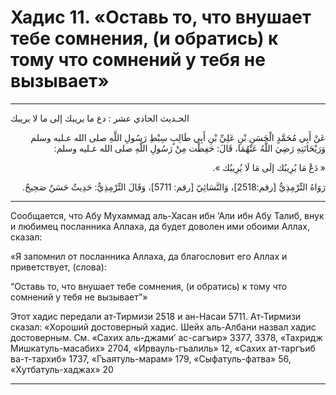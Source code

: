 <h1 class="hadith-header">
Хадис 11. «Оставь то, что внушает тебе сомнения, (и обратись) к тому что сомнений у тебя не вызывает» 
</h1>

<hr>

<p class="arabic-text">الحـديث الحادي عشر : دع ما يريبك إلى ما لا يريبك</p> 

<p class="arabic-text" dir="rtl">
 عَنْ أَبِي مُحَمَّدٍ الْحَسَنِ بْنِ عَلِيِّ بْنِ أَبِي طَالِبٍ سِبْطِ رَسُولِ اللَّهِ صلى الله عـليه وسلم وَرَيْحَانَتِهِ رَضِيَ اللَّهُ عَنْهُمَا، قَالَ: حَفِظْت مِنْ رَسُولِ اللَّهِ صلى الله عـليه وسلم: 
</p>

<p class="arabic-text" dir="rtl">
  « دَعْ مَا يُرِيبُك إلَى مَا لَا يُرِيبُك ».
</p>

<p class="arabic-subtext" dir="rtl">
رَوَاهُ التِّرْمِذِيُّ [رقم:2518]، وَالنَّسَائِيّ [رقم: 5711]، وَقَالَ التِّرْمِذِيُّ: حَدِيثٌ حَسَنٌ صَحِيحٌ. 
</p>

<hr>

<p class="russian-text">
Сообщается, что Абу Мухаммад аль-Хасан ибн ‘Али ибн Абу Талиб, внук и любимец посланника Аллаха, да будет доволен ими обоими Аллах, сказал: 
</p>

<p class="russian-text">
«Я запомнил от посланника Аллаха, да благословит его Аллах и приветствует, (слова): 
</p>

<p class="russian-text">
“Оставь то, что внушает тебе сомнения, (и обратись) к тому что сомнений у тебя не вызывает”»
</p>

<p class="russian-subtext">
Этот хадис передали ат-Тирмизи 2518 и ан-Насаи 5711. Ат-Тирмизи сказал: «Хороший достоверный хадис. Шейх аль-Албани назвал хадис достоверным. См. «Сахих аль-джами’ ас-сагъир» 3377, 3378, «Тахридж Мишкатуль-масабих» 2704, «Ирвауль-гъалиль» 12, «Сахих ат-таргъиб ва-т-тархиб» 1737, «Гъаятуль-марам» 179, «Сыфатуль-фатва» 56, «Хутбатуль-хаджах» 20
</p>

<hr class="endline">
